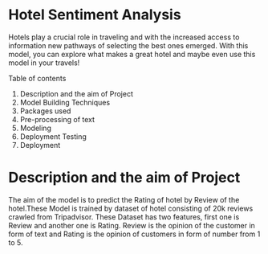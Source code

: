 # Hotel Sentiment Analysis

Hotels play a crucial role in traveling and with the increased access to information new pathways of selecting the best ones emerged.
With this model, you can explore what makes a great hotel and maybe even use this model in your travels!


Table of contents   
1. Description and the aim of Project  
2. Model Building Techniques
3. Packages used
4. Pre-processing of text
5. Modeling
6. Deployment Testing
7. Deployment


# Description and the aim of Project
The aim of the model is to predict the Rating of hotel by Review of the hotel.These Model is trained by dataset of hotel consisting of 20k reviews crawled from Tripadvisor. These Dataset has two features, first one is Review and another one is Rating. Review is the opinion of the customer in form of text and Rating is the opinion of customers in form of number from 1 to 5.
